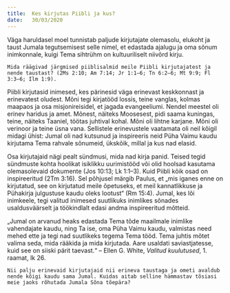 ```yaml
---
title:  Kes kirjutas Piibli ja kus?
date:   30/03/2020
---
```


Väga haruldasel moel tunnistab paljude kirjutajate olemasolu, elukoht ja taust Jumala tegutsemisest selle nimel, et edastada ajalugu ja oma sõnum inimkonnale, kuigi Tema sihtrühm on kultuuriliselt niivõrd kirju.

`Mida räägivad järgmised piiblisalmid meile Piibli kirjutajatest ja nende taustast? (2Ms 2:10; Am 7:14; Jr 1:1–6; Tn 6:2–6; Mt 9:9; Fl 3:3–6; Ilm 1:9).`

Piibli kirjutasid inimesed, kes pärinesid väga erinevast keskkonnast ja erinevatest oludest. Mõni tegi kirjatööd lossis, teine vanglas, kolmas maapaos ja osa misjonireisidel, et jagada evangeeliumi. Nendel meestel oli erinev haridus ja amet. Mõnest, näiteks Moosesest, pidi saama kuningas, teine, näiteks Taaniel, töötas juhtival kohal. Mõni oli lihtne karjane. Mõni oli verinoor ja teine üsna vana. Sellistele erinevustele vaatamata oli neil kõigil midagi ühist: Jumal oli nad kutsunud ja inspireeris neid Püha Vaimu kaudu kirjutama Tema rahvale sõnumeid, ükskõik, millal ja kus nad elasid.

Osa kirjutajaid nägi pealt sündmusi, mida nad kirja panid. Teised tegid sündmuste kohta hoolikat isiklikku uurimistööd või olid hoolsad kasutama olemasolevaid dokumente (Jos 10:13; Lk 1:1–3). Kuid Piibli kõik osad on inspireeritud (2Tm 3:16). Sel põhjusel märgib Paulus, et „mis iganes enne on kirjutatud, see on kirjutatud meile õpetuseks, et meil kannatlikkuse ja Pühakirja julgustuse kaudu oleks lootust“ (Rm 15:4). Jumal, kes lõi inimkeele, tegi valitud inimesed suutlikuks inimlikes sõnades usaldusväärselt ja töökindlalt edasi andma inspireeritud mõtteid.

„Jumal on arvanud heaks edastada Tema tõde maailmale inimlike vahendajate kaudu, ning Ta ise, oma Püha Vaimu kaudu, valmistas need mehed ette ja tegi nad suutlikeks tegema Tema tööd. Tema juhtis mõtet valima seda, mida rääkida ja mida kirjutada. Aare usaldati saviastjatesse, kuid see on siiski pärit taevast.“ – Ellen G. White, _Valitud kuulutused_, 1. raamat, lk 26.

`Nii palju erinevaid kirjutajaid nii erineva taustaga ja ometi avaldub nende kõigi kaudu sama Jumal. Kuidas aitab selline hämmastav tõsiasi meie jaoks rõhutada Jumala Sõna tõepära?`
